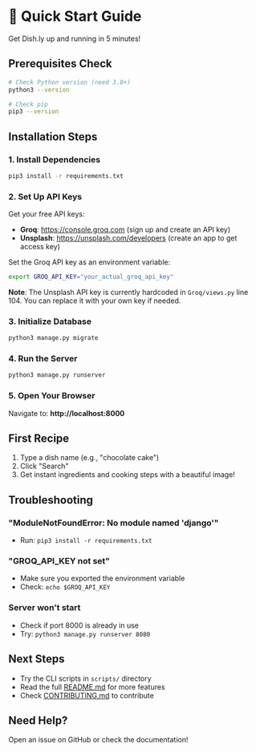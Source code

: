 # 🚀 Quick Start Guide

Get Dish.ly up and running in 5 minutes!

## Prerequisites Check

```bash
# Check Python version (need 3.8+)
python3 --version

# Check pip
pip3 --version
```

## Installation Steps

### 1. Install Dependencies
```bash
pip3 install -r requirements.txt
```

### 2. Set Up API Keys

Get your free API keys:
- **Groq**: https://console.groq.com (sign up and create an API key)
- **Unsplash**: https://unsplash.com/developers (create an app to get access key)

Set the Groq API key as an environment variable:
```bash
export GROQ_API_KEY="your_actual_groq_api_key"
```

**Note**: The Unsplash API key is currently hardcoded in `Groq/views.py` line 104. You can replace it with your own key if needed.

### 3. Initialize Database
```bash
python3 manage.py migrate
```

### 4. Run the Server
```bash
python3 manage.py runserver
```

### 5. Open Your Browser
Navigate to: **http://localhost:8000**

## First Recipe

1. Type a dish name (e.g., "chocolate cake")
2. Click "Search"
3. Get instant ingredients and cooking steps with a beautiful image!

## Troubleshooting

### "ModuleNotFoundError: No module named 'django'"
- Run: `pip3 install -r requirements.txt`

### "GROQ_API_KEY not set"
- Make sure you exported the environment variable
- Check: `echo $GROQ_API_KEY`

### Server won't start
- Check if port 8000 is already in use
- Try: `python3 manage.py runserver 8080`

## Next Steps

- Try the CLI scripts in `scripts/` directory
- Read the full [README.md](README.md) for more features
- Check [CONTRIBUTING.md](CONTRIBUTING.md) to contribute

## Need Help?

Open an issue on GitHub or check the documentation!
